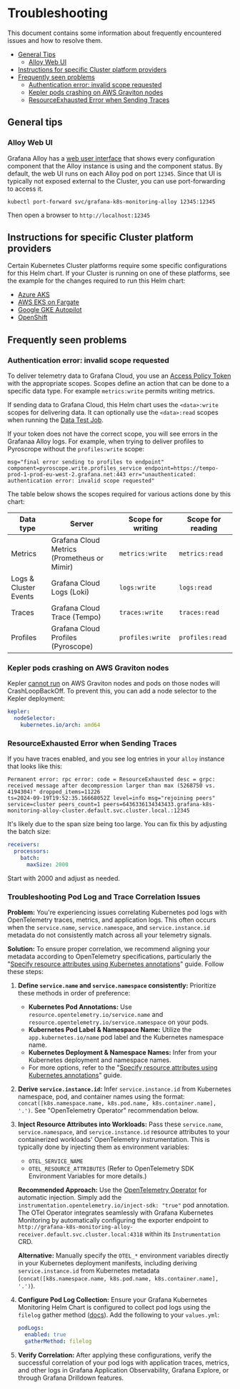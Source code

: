 # Troubleshooting
<!--alex disable invalid-->

This document contains some information about frequently encountered issues and how to resolve them.

-   [General Tips](#general-tips)
    -   [Alloy Web UI](#alloy-web-ui)
-   [Instructions for specific Cluster platform providers](#instructions-for-specific-cluster-platform-providers)
-   [Frequently seen problems](#frequently-seen-problems)
    -   [Authentication error: invalid scope requested](#authentication-error-invalid-scope-requested)
    -   [Kepler pods crashing on AWS Graviton nodes](#kepler-pods-crashing-on-aws-graviton-nodes)
    -   [ResourceExhausted Error when Sending Traces](#resourceexhausted-error-when-sending-traces)

## General tips

### Alloy Web UI

Grafana Alloy has a
[web user interface](https://grafana.com/docs/alloy/latest/tasks/debug/#alloy-ui) that shows every configuration
component that the Alloy instance is using and the component status. By default, the web UI runs on each Alloy pod on port
`12345`. Since that UI is typically not exposed external to the Cluster, you can use port-forwarding to access it.

`kubectl port-forward svc/grafana-k8s-monitoring-alloy 12345:12345`

Then open a browser to `http://localhost:12345`

## Instructions for specific Cluster platform providers

Certain Kubernetes Cluster platforms require some specific configurations for this Helm chart. If your Cluster is
running on one of these platforms, see the example for the changes required to run this Helm chart:

-   [Azure AKS](examples/platforms/azure-aks)
-   [AWS EKS on Fargate](examples/platforms/eks-fargate)
-   [Google GKE Autopilot](examples/platforms/gke-autopilot)
-   [OpenShift](examples/platforms/openshift)

## Frequently seen problems

### Authentication error: invalid scope requested

To deliver telemetry data to Grafana Cloud, you use
an [Access Policy Token](https://grafana.com/docs/grafana-cloud/account-management/authentication-and-permissions/access-policies/)
with the appropriate scopes. Scopes define an action that can be done to a specific data type. For
example `metrics:write` permits writing metrics.

If sending data to Grafana Cloud, this Helm chart uses the `<data>:write` scopes for delivering data. It can optionally
use the `<data>:read` scopes when running the [Data Test Job](./HelmTests.md#data-test).

If your token does not have the correct scope, you will see errors in the Grafanaa Alloy logs. For example, when trying
to deliver profiles to Pyroscrope without the `profiles:write` scope:

```text
msg="final error sending to profiles to endpoint" component=pyroscope.write.profiles_service endpoint=https://tempo-prod-1-prod-eu-west-2.grafana.net:443 err="unauthenticated: authentication error: invalid scope requested"
```

The table below shows the scopes required for various actions done by this chart:

| Data type             | Server                                      | Scope for writing | Scope for reading |
|-----------------------|---------------------------------------------|-------------------|-------------------|
| Metrics               | Grafana Cloud Metrics (Prometheus or Mimir) | `metrics:write`   | `metrics:read`    |
| Logs & Cluster Events | Grafana Cloud Logs (Loki)                   | `logs:write`      | `logs:read`       |
| Traces                | Grafana Cloud Trace (Tempo)                 | `traces:write`    | `traces:read`     |
| Profiles              | Grafana Cloud Profiles (Pyroscope)          | `profiles:write`  | `profiles:read`   |

### Kepler pods crashing on AWS Graviton nodes

Kepler [cannot run](https://github.com/sustainable-computing-io/kepler/issues/1556) on AWS Graviton nodes and pods on
those nodes will CrashLoopBackOff. To prevent this, you can add a node selector to the Kepler deployment:

```yaml
kepler:
  nodeSelector:
    kubernetes.io/arch: amd64
```

### ResourceExhausted Error when Sending Traces

If you have traces enabled, and you see log entries in your `alloy` instance that looks like this:

```text
Permanent error: rpc error: code = ResourceExhausted desc = grpc: received message after decompression larger than max (5268750 vs. 4194304)" dropped_items=11226
ts=2024-09-19T19:52:35.16668052Z level=info msg="rejoining peers" service=cluster peers_count=1 peers=6436336134343433.grafana-k8s-monitoring-alloy-cluster.default.svc.cluster.local.:12345
```

It's likely due to the span size being too large. You can fix this by adjusting the batch size:

```yaml
receivers:
  processors:
    batch:
      maxSize: 2000
```

Start with 2000 and adjust as needed.

### Troubleshooting Pod Log and Trace Correlation Issues

**Problem:** You're experiencing issues correlating Kubernetes pod logs with OpenTelemetry traces, metrics, and application logs. This often occurs when the `service.name`, `service.namespace`, and `service.instance.id` metadata do not consistently match across all your telemetry signals.

**Solution:** To ensure proper correlation, we recommend aligning your metadata according to OpenTelemetry specifications, particularly the "[Specify resource attributes using Kubernetes annotations](https://opentelemetry.io/docs/specs/semconv/non-normative/k8s-attributes/)" guide. Follow these steps:

1.  **Define `service.name` and `service.namespace` consistently:** Prioritize these methods in order of preference:

      -   **Kubernetes Pod Annotations:** Use `resource.opentelemetry.io/service.name` and `resource.opentelemetry.io/service.namespace` on your pods.
      -   **Kubernetes Pod Label & Namespace Name:** Utilize the `app.kubernetes.io/name` pod label and the Kubernetes namespace name.
      -   **Kubernetes Deployment & Namespace Names:** Infer from your Kubernetes deployment and namespace names.
      -   For more options, refer to the "[Specify resource attributes using Kubernetes annotations](https://opentelemetry.io/docs/specs/semconv/non-normative/k8s-attributes/)" guide.

2.  **Derive `service.instance.id`:** Infer `service.instance.id` from Kubernetes namespace, pod, and container names using the format: `concat([k8s.namespace.name, k8s.pod.name, k8s.container.name], '.')`. See "OpenTelemetry Operator" recommendation below.

3.  **Inject Resource Attributes into Workloads:** Pass these `service.name`, `service.namespace`, and `service.instance.id` resource attributes to your containerized workloads' OpenTelemetry instrumentation. This is typically done by injecting them as environment variables:

      -   `OTEL_SERVICE_NAME`
      -   `OTEL_RESOURCE_ATTRIBUTES`
        (Refer to OpenTelemetry SDK Environment Variables for more details.)

    **Recommended Approach:** Use the [OpenTelemetry Operator](https://github.com/open-telemetry/opentelemetry-operator) for automatic injection. Simply add the `instrumentation.opentelemetry.io/inject-sdk: "true"` pod annotation. The OTel Operator integrates seamlessly with Grafana Kubernetes Monitoring by automatically configuring the exporter endpoint to `http://grafana-k8s-monitoring-alloy-receiver.default.svc.cluster.local:4318` within its `Instrumentation` CRD.

    **Alternative:** Manually specify the `OTEL_*` environment variables directly in your Kubernetes deployment manifests, including deriving `service.instance.id` from Kubernetes metadata (`concat([k8s.namespace.name, k8s.pod.name, k8s.container.name], '.')`).

4.  **Configure Pod Log Collection:** Ensure your Grafana Kubernetes Monitoring Helm Chart is configured to collect pod logs using the `filelog` gather method ([docs](https://github.com/grafana/k8s-monitoring-helm/tree/main/charts/k8s-monitoring/charts/feature-pod-logs)).
    Add the following to your `values.yml`:

    ```yaml
    podLogs:
      enabled: true
      gatherMethod: filelog
    ```

5.  **Verify Correlation:** After applying these configurations, verify the successful correlation of your pod logs with application traces, metrics, and other logs in Grafana Application Observability, Grafana Explore, or through Grafana Drilldown features.
